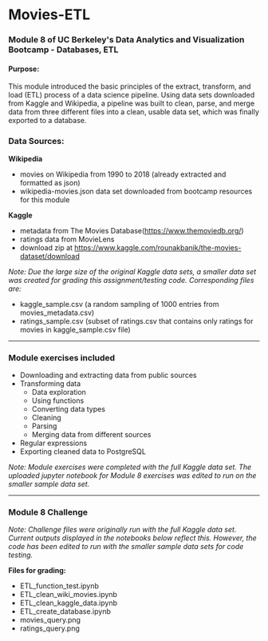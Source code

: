 # Movies-ETL
### Module 8 of UC Berkeley's Data Analytics and Visualization Bootcamp - Databases, ETL

#### Purpose:
This module introduced the basic principles of the extract, transform, and load (ETL) process of a data science pipeline. Using data sets downloaded from Kaggle and Wikipedia, a pipeline was built to clean, parse, and merge data from three different files into a clean, usable data set, which was finally exported to a database.


### Data Sources:
**Wikipedia**
- movies on Wikipedia from 1990 to 2018 (already extracted and formatted as json)
- wikipedia-movies.json data set downloaded from bootcamp resources for this module

**Kaggle**
- metadata from The Movies Database(https://www.themoviedb.org/)
- ratings data from MovieLens
- download zip at https://www.kaggle.com/rounakbanik/the-movies-dataset/download

*Note: Due the large size of the original Kaggle data sets, a smaller data set was created for grading this assignment/testing code. Corresponding files are:*
- kaggle_sample.csv (a random sampling of 1000 entries from movies_metadata.csv)
- ratings_sample.csv (subset of ratings.csv that contains only ratings for movies in kaggle_sample.csv file)


---

### Module exercises included
- Downloading and extracting data from public sources
- Transforming data
	- Data exploration
	- Using functions
	- Converting data types
	- Cleaning
	- Parsing
	- Merging data from different sources
- Regular expressions
- Exporting cleaned data to PostgreSQL

*Note: Module exercises were completed with the full Kaggle data set. The uploaded jupyter notebook for Module 8 exercises was edited to run on the smaller sample data set.*

---

### Module 8 Challenge

*Note: Challenge files were originally run with the full Kaggle data set. Current outputs displayed in the notebooks below reflect this. However, the code has been edited to run with the smaller sample data sets for code testing.*

**Files for grading:**
- ETL_function_test.ipynb
- ETL_clean_wiki_movies.ipynb
- ETL_clean_kaggle_data.ipynb
- ETL_create_database.ipynb
- movies_query.png
- ratings_query.png


